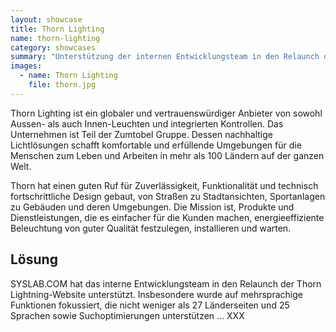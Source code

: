 ```yaml
---
layout: showcase
title: Thorn Lighting
name: thorn-lighting
category: showcases
summary: "Unterstützung der internen Entwicklungsteam in den Relaunch der Thorn Lightning-Website. Insbesonderes wurde auf mehrsprachige Funktionen fokussiert, die nicht weniger als 27 Länderseiten und 25 Sprachen sowie Suchoptimierungen unterstützt."
images:
  - name: Thorn Lighting
    file: thorn.jpg
---
```


Thorn Lighting ist ein globaler und vertrauenswürdiger Anbieter von sowohl Aussen- als auch Innen-Leuchten und integrierten Kontrollen. Das Unternehmen ist Teil der Zumtobel Gruppe. Dessen nachhaltige Lichtlösungen schafft komfortable und erfüllende Umgebungen für die Menschen zum Leben und Arbeiten in mehr als 100 Ländern auf der ganzen Welt.

Thorn hat einen guten Ruf für Zuverlässigkeit, Funktionalität und technisch fortschrittliche Design gebaut, von Straßen zu Stadtansichten, Sportanlagen zu Gebäuden und deren Umgebungen. Die Mission ist, Produkte und Dienstleistungen, die es einfacher für die Kunden machen, energieeffiziente Beleuchtung von guter Qualität festzulegen, installieren und warten.

## Lösung
SYSLAB.COM hat das interne Entwicklungsteam in den Relaunch der Thorn Lightning-Website unterstützt. Insbesondere wurde auf mehrsprachige Funktionen fokussiert, die nicht weniger als 27 Länderseiten und 25 Sprachen sowie Suchoptimierungen unterstützen ... XXX